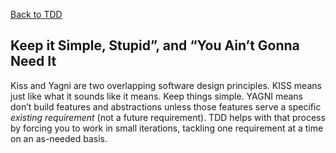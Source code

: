 [Back to TDD](obsidian://open?vault=tech-docs&file=Sofrware%20Testing%2FTDD%2FTest%20Driven%20Development)

## Keep it Simple, Stupid”, and “You Ain’t Gonna Need It
 
Kiss and Yagni are two overlapping software design principles. KISS means just like what it sounds like it means. Keep things simple. YAGNI means don’t build features and abstractions unless those features serve a specific _existing requirement_ (not a future requirement). TDD helps with that process by forcing you to work in small iterations, tackling one requirement at a time on an as-needed basis.